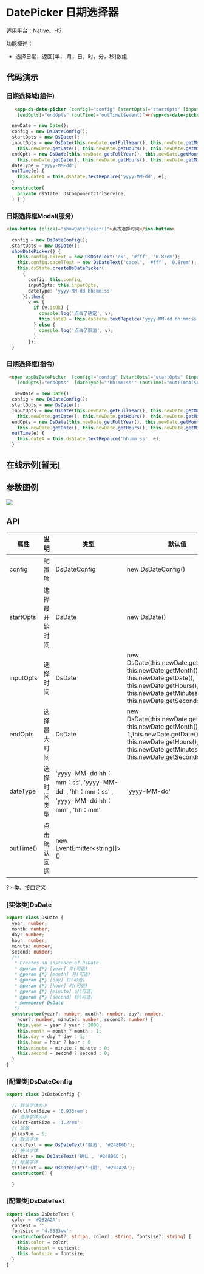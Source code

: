# DatePicker 日期选择器

适用平台：Native、H5

功能概述：

- 选择日期，返回[年， 月，日，时，分，秒]数组

## 代码演示

### 日期选择域(组件)

```html
   <app-ds-date-picker [config]="config" [startOpts]="startOpts" [inputOpts]="inputOpts" [dateType]="dateType"
    [endOpts]="endOpts" (outTime)="outTime($event)"></app-ds-date-picker>
```

```typescript
  newDate = new Date();
  config = new DsDateConfig();
  startOpts = new DsDate();
  inputOpts = new DsDate(this.newDate.getFullYear(), this.newDate.getMonth() + 1,
    this.newDate.getDate(), this.newDate.getHours(), this.newDate.getMinutes(), this.newDate.getSeconds());
  endOpts = new DsDate(this.newDate.getFullYear(), this.newDate.getMonth() + 1,
    this.newDate.getDate(), this.newDate.getHours(), this.newDate.getMinutes(), this.newDate.getSeconds());
  dateType = 'yyyy-MM-dd';
  outTime(e) {
    this.dateA = this.dsState.textRepalce('yyyy-MM-dd', e);
  }
  constructor(
    private dsState: DsComponentCtrlService,
  ) { }

```

### 日期选择框Modal(服务)
```html
<ion-button (click)="showDatePicker()">点击选择时间</ion-button>
```

```typescript
  config = new DsDateConfig();
  startOpts = new DsDate();
  showDatePicker() {
    this.config.okText = new DsDateText('ok', '#fff', '0.8rem');
    this.config.cacelText = new DsDateText('cacel', '#fff', '0.8rem');
    this.dsState.createDsDatePicker(
      {
        config: this.config,
        inputOpts: this.inputOpts,
        dateType: 'yyyy-MM-dd hh:mm:ss'
      }).then(
        v => {
          if (v.isOk) {
            console.log('点击了确定', v);
            this.dateB = this.dsState.textRepalce('yyyy-MM-dd hh:mm:ss', v.time);
          } else {
            console.log('点击了取消', v);
          }
        });
  }

```

### 日期选择框(指令)
```html
 <span appDsDatePicker  [config]="config" [startOpts]="startOpts" [inputOpts]="inputOpts"
    [endOpts]="endOpts"  [dateType]="'hh:mm:ss'" (outTime)="outTimeA($event)">这个span携带指令</span>
```

```typescript
   newDate = new Date();
  config = new DsDateConfig();
  startOpts = new DsDate();
  inputOpts = new DsDate(this.newDate.getFullYear(), this.newDate.getMonth() + 1,
    this.newDate.getDate(), this.newDate.getHours(), this.newDate.getMinutes(), this.newDate.getSeconds());
  endOpts = new DsDate(this.newDate.getFullYear(), this.newDate.getMonth() + 1,
    this.newDate.getDate(), this.newDate.getHours(), this.newDate.getMinutes(), this.newDate.getSeconds());
  outTime(e) {
    this.dateA = this.dsState.textRepalce('hh:mm:ss', e);
  }
```


## 在线示例[暂无]

## 参数图例

<div style="backgroud: #000">
    <img src="./component/img/datePicker-01.png">
</div>

## API

| 属性   | 说明 | 类型        | 默认值 |
| -------- | ------ | ------------- | ------ |
| config | 配置项 | DsDateConfig  |   new DsDateConfig()     |
| startOpts | 选择最开始时间 | DsDate |    new DsDate()   |
| inputOpts     | 选择时间  | DsDate |  new DsDate(this.newDate.getFullYear(), this.newDate.getMonth() + 1, this.newDate.getDate(), this.newDate.getHours(), this.newDate.getMinutes(), this.newDate.getSeconds()); |
| endOpts     | 选择最大时间  | DsDate      |  new DsDate(this.newDate.getFullYear(), this.newDate.getMonth() + 1,this.newDate.getDate(), this.newDate.getHours(), this.newDate.getMinutes(), this.newDate.getSeconds());  |
| dateType     | 选择时间类型  |  'yyyy-MM-dd hh：mm：ss', 'yyyy-MM-dd' , 'hh：mm：ss' , 'yyyy-MM-dd hh：mm' , 'hh：mm' |    'yyyy-MM-dd'    |
| outTime()     | 点击确认回调  | new EventEmitter<string[]>()     |        |


?> 类、接口定义
### [实体类]DsDate
```typescript
export class DsDate {
  year: number;
  month: number;
  day: number;
  hour: number;
  minute: number;
  second: number;
  /**
   * Creates an instance of DsDate.
   * @param {*} [year] 年(可选)
   * @param {*} [month] 月(可选)
   * @param {*} [day] 日(可选)
   * @param {*} [hour] 时(可选)
   * @param {*} [minute] 分(可选)
   * @param {*} [second] 秒(可选)
   * @memberof DsDate
   */
  constructor(year?: number, month?: number, day?: number,
    hour?: number, minute?: number, second?: number) {
    this.year = year ? year : 2000;
    this.month = month ? month : 1;
    this.day = day ? day : 1;
    this.hour = hour ? hour : 0;
    this.minute = minute ? minute : 0;
    this.second = second ? second : 0;
  }
}
```

### [配置类]DsDateConfig

```typescript
export class DsDateConfig {

  // 默认字体大小
  defultFontSize = '0.933rem';
  // 选择字体大小
  selectFontSize = '1.2rem';
  // 层数
  pliesNum = 5;
  // 取消字体
  cacelText = new DsDateText('取消', '#248D6D');
  // 确认字体
  okText = new DsDateText('确认', '#248D6D');
  // 标题字体
  titleText = new DsDateText('日期', '#2B2A2A');
  constructor() {

  }

```

### [配置类]DsDateText
```typescript
export class DsDateText {
  color = '#2B2A2A';
  content = '';
  fontsize = '4.5333vw';
  constructor(content?: string, color?: string, fontsize?: string) {
    this.color = color;
    this.content = content;
    this.fontsize = fontsize;
  }
}

```
